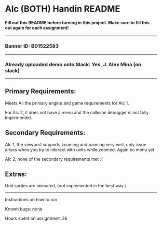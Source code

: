 # Alc (BOTH) Handin README
#### Fill out this README before turning in this project. Make sure to fill this out again for each assignment!
---
### Banner ID: B01522583
---
### Already uploaded demo onto Slack: Yes, J. Alex Mina (on slack)
---
## Primary Requirements: 
Meets All the primary engine and game requirements for Alc 1.

For Alc 2, it does not have a menu and the collision debugger is not fully implemented.


## Secondary Requirements:
Alc 1, the viewport supports zooming and panning very well, only issue arises when you try to interact with units while zoomed. Again no menu yet.

Alc 2, none of the secondary requirements met :(

## Extras:
Unit sprites are animated, (not implemented in the best way.)



--------------------------------------------------------------

Instructions on how to run

Known bugs: none

Hours spent on assignment: 26 
